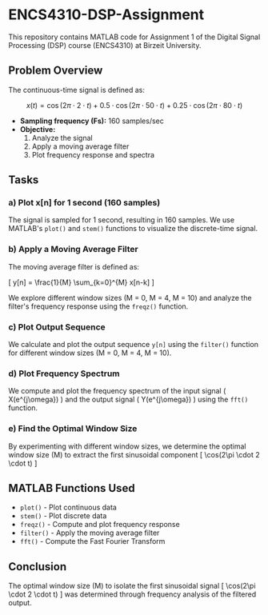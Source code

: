 # ENCS4310-DSP-Assignment

This repository contains MATLAB code for Assignment 1 of the Digital Signal Processing (DSP) course (ENCS4310) at Birzeit University.

## Problem Overview

The continuous-time signal is defined as:

$$
x(t) = \cos(2\pi \cdot 2 \cdot t) + 0.5 \cdot \cos(2\pi \cdot 50 \cdot t) + 0.25 \cdot \cos(2\pi \cdot 80 \cdot t)
$$

- **Sampling frequency (Fs):** 160 samples/sec
- **Objective:** 
  1. Analyze the signal
  2. Apply a moving average filter
  3. Plot frequency response and spectra

## Tasks

### a) Plot x[n] for 1 second (160 samples)

The signal is sampled for 1 second, resulting in 160 samples. We use MATLAB's `plot()` and `stem()` functions to visualize the discrete-time signal.

### b) Apply a Moving Average Filter

The moving average filter is defined as:

\[ 
y[n] = \frac{1}{M} \sum_{k=0}^{M} x[n-k] 
\]

We explore different window sizes (M = 0, M = 4, M = 10) and analyze the filter's frequency response using the `freqz()` function.

### c) Plot Output Sequence

We calculate and plot the output sequence `y[n]` using the `filter()` function for different window sizes (M = 0, M = 4, M = 10).

### d) Plot Frequency Spectrum

We compute and plot the frequency spectrum of the input signal \( X(e^{j\omega}) \) and the output signal \( Y(e^{j\omega}) \) using the `fft()` function.

### e) Find the Optimal Window Size

By experimenting with different window sizes, we determine the optimal window size (M) to extract the first sinusoidal component \[ 
\cos(2\pi \cdot 2 \cdot t) 
\]

## MATLAB Functions Used

- `plot()` - Plot continuous data
- `stem()` - Plot discrete data
- `freqz()` - Compute and plot frequency response
- `filter()` - Apply the moving average filter
- `fft()` - Compute the Fast Fourier Transform

## Conclusion

The optimal window size (M) to isolate the first sinusoidal signal \[ 
\cos(2\pi \cdot 2 \cdot t) 
\]
 was determined through frequency analysis of the filtered output.

